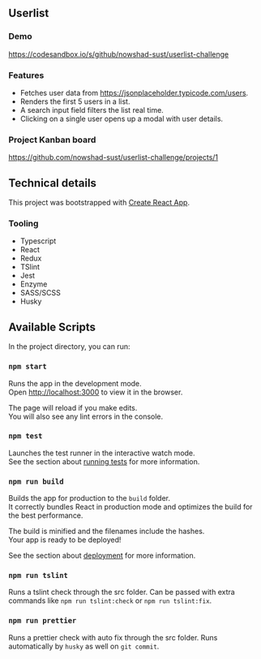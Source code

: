 ## Userlist

### Demo
https://codesandbox.io/s/github/nowshad-sust/userlist-challenge

### Features
- Fetches user data from https://jsonplaceholder.typicode.com/users.
- Renders the first 5 users in a list.
- A search input field filters the list real time.
- Clicking on a single user opens up a modal with user details.

### Project Kanban board
https://github.com/nowshad-sust/userlist-challenge/projects/1

## Technical details

This project was bootstrapped with [Create React App](https://github.com/facebook/create-react-app).

### Tooling
- Typescript
- React
- Redux
- TSlint
- Jest
- Enzyme
- SASS/SCSS
- Husky

## Available Scripts

In the project directory, you can run:

### `npm start`

Runs the app in the development mode.<br />
Open [http://localhost:3000](http://localhost:3000) to view it in the browser.

The page will reload if you make edits.<br />
You will also see any lint errors in the console.

### `npm test`

Launches the test runner in the interactive watch mode.<br />
See the section about [running tests](https://facebook.github.io/create-react-app/docs/running-tests) for more information.

### `npm run build`

Builds the app for production to the `build` folder.<br />
It correctly bundles React in production mode and optimizes the build for the best performance.

The build is minified and the filenames include the hashes.<br />
Your app is ready to be deployed!

See the section about [deployment](https://facebook.github.io/create-react-app/docs/deployment) for more information.

### `npm run tslint`
Runs a tslint check through the src folder. Can be passed with extra commands like `npm run tslint:check` or `npm run tslint:fix`.

### `npm run prettier`
Runs a prettier check with auto fix through the src folder. Runs automatically by `husky` as well on `git commit`.
